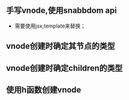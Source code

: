 
## 手写vnode,使用snabbdom api

* 需要使用jsx,template来替换；

## vnode创建时确定其节点的类型

## vnode创建时确定children的类型

## 使用h函数创建vnode 
